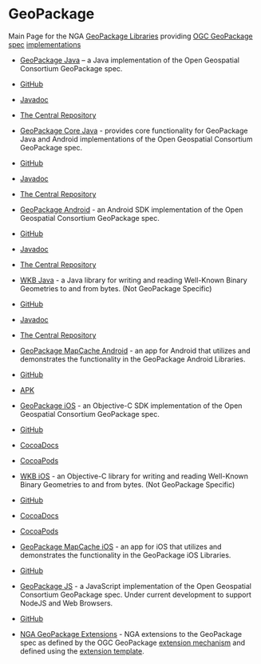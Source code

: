 # GeoPackage
Main Page for the NGA [GeoPackage Libraries](http://ngageoint.github.io/GeoPackage/) providing [OGC GeoPackage](http://www.geopackage.org/) [spec](http://www.geopackage.org/spec) [implementations](http://www.geopackage.org/#implementations_nga)

- [GeoPackage Java](http://ngageoint.github.io/geopackage-java/) – a Java implementation of the Open Geospatial Consortium GeoPackage spec. 
 - [GitHub](https://github.com/ngageoint/geopackage-java)
 - [Javadoc](http://ngageoint.github.io/geopackage-java/docs/api/)
 - [The Central Repository](http://search.maven.org/#artifactdetails|mil.nga.geopackage|geopackage|1.1.7|jar)

- [GeoPackage Core Java](http://ngageoint.github.io/geopackage-core-java/) - provides core functionality for GeoPackage Java and Android implementations of the Open Geospatial Consortium GeoPackage spec.
 - [GitHub](https://github.com/ngageoint/geopackage-core-java)
 - [Javadoc](http://ngageoint.github.io/geopackage-core-java/docs/api/)
 - [The Central Repository](http://search.maven.org/#artifactdetails|mil.nga.geopackage|geopackage-core|1.1.6|jar)
 
- [GeoPackage Android](http://ngageoint.github.io/geopackage-android/) - an Android SDK implementation of the Open Geospatial Consortium GeoPackage spec.
 - [GitHub](https://github.com/ngageoint/geopackage-android)
 - [Javadoc](http://ngageoint.github.io/geopackage-android/docs/api/)
 - [The Central Repository](http://search.maven.org/#artifactdetails|mil.nga.geopackage|geopackage-android|1.2.6|aar)

- [WKB Java](http://ngageoint.github.io/geopackage-wkb-java/) - a Java library for writing and reading Well-Known Binary Geometries to and from bytes. (Not GeoPackage Specific)
 - [GitHub](https://github.com/ngageoint/geopackage-wkb-java)
 - [Javadoc](http://ngageoint.github.io/geopackage-wkb-java/docs/api/)
 - [The Central Repository](http://search.maven.org/#artifactdetails|mil.nga|wkb|1.0.1|jar)

- [GeoPackage MapCache Android](http://ngageoint.github.io/geopackage-mapcache-android) - an app for Android that utilizes and demonstrates the functionality in the GeoPackage Android Libraries.
 - [GitHub](https://github.com/ngageoint/geopackage-mapcache-android)
 - [APK](https://github.com/ngageoint/geopackage-mapcache-android/releases/download/1.8/mapcache-1.8.apk)

- [GeoPackage iOS](http://ngageoint.github.io/geopackage-ios/) - an Objective-C SDK implementation of the Open Geospatial Consortium GeoPackage spec.
 - [GitHub](https://github.com/ngageoint/geopackage-ios)
 - [CocoaDocs](http://cocoadocs.org/docsets/geopackage-ios)
 - [CocoaPods](https://cocoapods.org/pods/geopackage-ios)

- [WKB iOS](http://ngageoint.github.io/geopackage-wkb-ios/) - an Objective-C library for writing and reading Well-Known Binary Geometries to and from bytes. (Not GeoPackage Specific)
 - [GitHub](https://github.com/ngageoint/geopackage-wkb-ios)
 - [CocoaDocs](http://cocoadocs.org/docsets/wkb-ios)
 - [CocoaPods](https://cocoapods.org/pods/wkb-ios)

- [GeoPackage MapCache iOS](http://ngageoint.github.io/geopackage-mapcache-ios) - an app for iOS that utilizes and demonstrates the functionality in the GeoPackage iOS Libraries.
 - [GitHub](https://github.com/ngageoint/geopackage-mapcache-ios)
 
- [GeoPackage JS](http://ngageoint.github.io/geopackage-js/) - a JavaScript implementation of the Open Geospatial Consortium GeoPackage spec. Under current development to support NodeJS and Web Browsers.
 - [GitHub](https://github.com/ngageoint/geopackage-js)

- [NGA GeoPackage Extensions](http://ngageoint.github.io/GeoPackage/docs/extensions/) - NGA extensions to the GeoPackage spec as defined by the OGC GeoPackage [extension mechanism](http://www.geopackage.org/spec/#_extension_mechanism) and defined using the [extension template](http://www.geopackage.org/spec/#extension_template).
